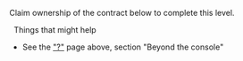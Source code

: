 Claim ownership of the contract below to complete this level.

&nbsp;
Things that might help
* See the ["?"](https://ethernaut.openzeppelin.com/help) page above, section "Beyond the console"

